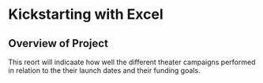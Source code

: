 # Kickstarting with Excel
## Overview of Project
This reort will indicaate how well the different theater campaigns performed in relation to the their launch dates and their funding goals. 
